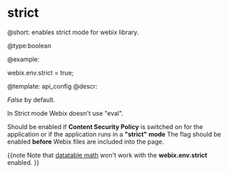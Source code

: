 strict
=============

@short: enables strict mode for webix library. 
	

@type:boolean

@example:

webix.env.strict = true;

@template:	api_config
@descr:

*False* by  default. 

In Strict mode Webix doesn't use "eval".

Should be enabled if **Content Security Policy** is switched on for the application or if the application runs in a **"strict" mode** 
The flag should be enabled **before** Webix files are included into the page. 

{{note
Note that [datatable math](datatable/formulas.md) won't work with the **webix.env.strict** enabled.
}}







